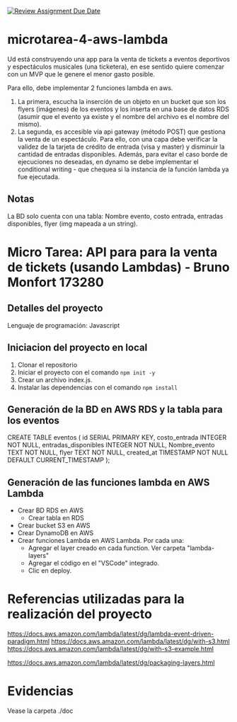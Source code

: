[![Review Assignment Due Date](https://classroom.github.com/assets/deadline-readme-button-22041afd0340ce965d47ae6ef1cefeee28c7c493a6346c4f15d667ab976d596c.svg)](https://classroom.github.com/a/LmyA7_0U)
# microtarea-4-aws-lambda

Ud está construyendo una app para la venta de tickets a eventos deportivos y espectáculos musicales (una ticketera), en ese sentido quiere comenzar con un MVP que le genere el menor gasto posible.

Para ello, debe implementar 2 funciones lambda en aws.
1. La primera, escucha la inserción de un objeto en un bucket que son los flyers (imágenes) de los eventos y los inserta en una base de datos RDS (asumir que el evento ya existe y el nombre del archivo es el nombre del mismo).
2. La segunda, es accesible vía api gateway (método POST) que gestiona la venta de un espectáculo. Para ello, con una capa debe verificar la validez de la tarjeta de crédito de entrada (visa y master) y disminuir la cantidad de entradas disponibles. Además, para evitar el caso borde de ejecuciones no deseadas, en dynamo se debe implementar el conditional writing - que chequea si la instancia de la función lambda ya fue ejecutada.

## Notas
La BD solo cuenta con una tabla: Nombre evento, costo entrada, entradas disponibles, flyer (img mapeada a un string).

# Micro Tarea: API para para la venta de tickets (usando Lambdas) - Bruno Monfort 173280

## Detalles del proyecto
Lenguaje de programación: Javascript

## Iniciacion del proyecto en local
1. Clonar el repositorio
2. Iniciar el proyecto con el comando `npm init -y`
3. Crear un archivo index.js.
3. Instalar las dependencias con el comando `npm install`

## Generación de la BD en AWS RDS y la tabla para los eventos

CREATE TABLE eventos (
    id SERIAL PRIMARY KEY,
    costo_entrada INTEGER NOT NULL,
    entradas_disponibles INTEGER NOT NULL,
    Nombre_evento TEXT NOT NULL,
    flyer TEXT NOT NULL,
    created_at TIMESTAMP NOT NULL DEFAULT CURRENT_TIMESTAMP
);

## Generación de las funciones lambda en AWS Lambda

- Crear BD RDS en AWS
    - Crear tabla en RDS
- Crear bucket S3 en AWS
- Crear DynamoDB en AWS
- Crear funciones Lambda en AWS Lambda. Por cada una:
    - Agregar el layer creado en cada function. Ver carpeta "lambda-layers"
    - Agregar el código en el "VSCode" integrado.
    - Clic en deploy.

# Referencias utilizadas para la realización del proyecto

https://docs.aws.amazon.com/lambda/latest/dg/lambda-event-driven-paradigm.html
https://docs.aws.amazon.com/lambda/latest/dg/with-s3.html
https://docs.aws.amazon.com/lambda/latest/dg/with-s3-example.html

https://docs.aws.amazon.com/lambda/latest/dg/packaging-layers.html

# Evidencias
Vease la carpeta ./doc
